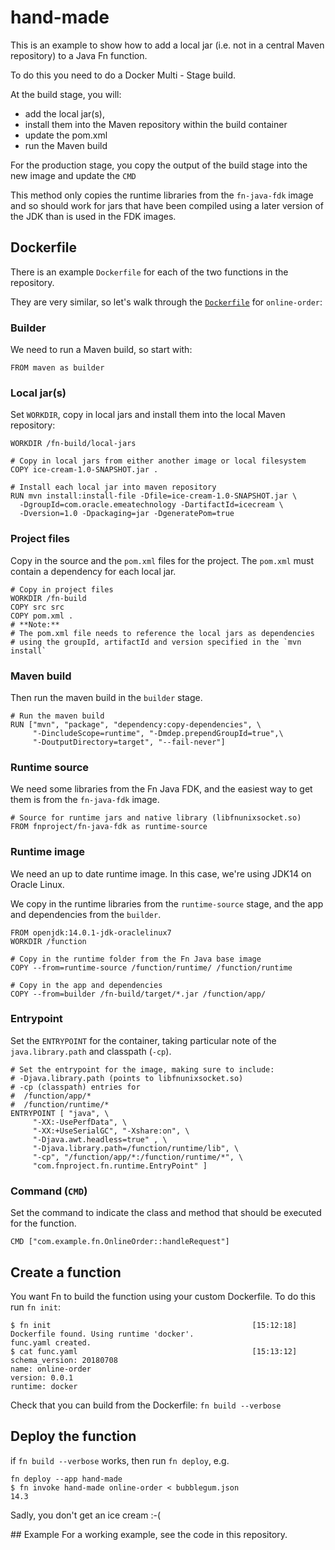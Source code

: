 # hand-made

This is an example to show how to add a local jar (i.e. not in a central Maven repository) to a Java Fn function.

To do this you need to do a Docker Multi - Stage build.

At the build stage, you will:
- add the local jar(s),
- install them into the Maven repository within the build container
- update the pom.xml
- run the Maven build

For the production stage, you copy the output of the build stage into the new image and update the `CMD`

This method only copies the runtime libraries from the `fn-java-fdk` image and so should work for jars
that have been compiled using a later version of the JDK than is used in the FDK images.

## Dockerfile

There is an example `Dockerfile` for each of the two functions in the repository.

They are very similar, so let's walk through the [`Dockerfile`](./online-order/Dockerfile) for `online-order`:

### Builder


We need to run a Maven build, so start with:
```
FROM maven as builder
```

### Local jar(s)
Set `WORKDIR`, copy in local jars and install them into the local Maven repository:
```
WORKDIR /fn-build/local-jars

# Copy in local jars from either another image or local filesystem
COPY ice-cream-1.0-SNAPSHOT.jar .

# Install each local jar into maven repository
RUN mvn install:install-file -Dfile=ice-cream-1.0-SNAPSHOT.jar \
  -DgroupId=com.oracle.emeatechnology -DartifactId=icecream \
  -Dversion=1.0 -Dpackaging=jar -DgeneratePom=true
```

### Project files

Copy in the source and the `pom.xml` files for the project.
The `pom.xml` must contain a dependency for each local jar.
```
# Copy in project files
WORKDIR /fn-build
COPY src src
COPY pom.xml .
# **Note:**
# The pom.xml file needs to reference the local jars as dependencies
# using the groupId, artifactId and version specified in the `mvn install`
```

### Maven build
Then run the maven build in the `builder` stage.
```
# Run the maven build
RUN ["mvn", "package", "dependency:copy-dependencies", \
     "-DincludeScope=runtime", "-Dmdep.prependGroupId=true",\
     "-DoutputDirectory=target", "--fail-never"]
```

### Runtime source
We need some libraries from the Fn Java FDK, and the easiest way to get them is from the `fn-java-fdk` image.
```
# Source for runtime jars and native library (libfnunixsocket.so)
FROM fnproject/fn-java-fdk as runtime-source
```

### Runtime image
We need an up to date runtime image.  In this case, we're using JDK14 on Oracle Linux.

We copy in the runtime libraries from the `runtime-source` stage, and the app and dependencies from the `builder`.
```
FROM openjdk:14.0.1-jdk-oraclelinux7
WORKDIR /function

# Copy in the runtime folder from the Fn Java base image
COPY --from=runtime-source /function/runtime/ /function/runtime

# Copy in the app and dependencies
COPY --from=builder /fn-build/target/*.jar /function/app/
```

### Entrypoint
Set the `ENTRYPOINT` for the container, taking particular note of the `java.library.path` and classpath (`-cp`).
```
# Set the entrypoint for the image, making sure to include:
# -Djava.library.path (points to libfnunixsocket.so)
# -cp (classpath) entries for
#  /function/app/*
#  /function/runtime/*
ENTRYPOINT [ "java", \
     "-XX:-UsePerfData", \
     "-XX:+UseSerialGC", "-Xshare:on", \
     "-Djava.awt.headless=true" , \
     "-Djava.library.path=/function/runtime/lib", \
     "-cp", "/function/app/*:/function/runtime/*", \
     "com.fnproject.fn.runtime.EntryPoint" ]
```

### Command (`CMD`)
Set the command to indicate the class and method that should be executed for the function.
```
CMD ["com.example.fn.OnlineOrder::handleRequest"]
```

## Create a function
You want Fn to build the function using your custom Dockerfile.
To do this run `fn init`:
```
$ fn init                                             [15:12:18]
Dockerfile found. Using runtime 'docker'.
func.yaml created.
$ cat func.yaml                                       [15:13:12]
schema_version: 20180708
name: online-order
version: 0.0.1
runtime: docker
```

Check that you can build from the Dockerfile:
`fn build --verbose`

## Deploy the function
if `fn build --verbose` works, then run `fn deploy`, e.g.
```
fn deploy --app hand-made
$ fn invoke hand-made online-order < bubblegum.json
14.3
```
Sadly, you don't get an ice cream :-(

## Example
For a working example, see the code in this repository.
